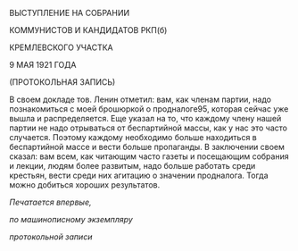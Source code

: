 ВЫСТУПЛЕНИЕ НА СОБРАНИИ

КОММУНИСТОВ И КАНДИДАТОВ РКП(б)

КРЕМЛЕВСКОГО УЧАСТКА

9 МАЯ 1921 ГОДА

(ПРОТОКОЛЬНАЯ ЗАПИСЬ)

В своем докладе тов. Ленин отметил: вам, как членам партии, надо познакомиться с моей брошюркой о продналоге95, которая сейчас уже вышла и распределяется. Еще указал на то, что каждому члену нашей партии не надо отрываться от беспартийной массы, как у нас это часто случается. Поэтому каждому необходимо больше находиться в беспартийной массе и вести больше пропаганды. В заключении своем сказал: вам всем, как читающим часто газеты и посещающим собрания и лекции, людям более раз­витым, надо больше работать среди крестьян, вести среди них агитацию о значении продналога. Тогда можно добиться хороших результатов.

_Печатается впервые,_

_по машинописному экземпляру_

_протокольной записи_